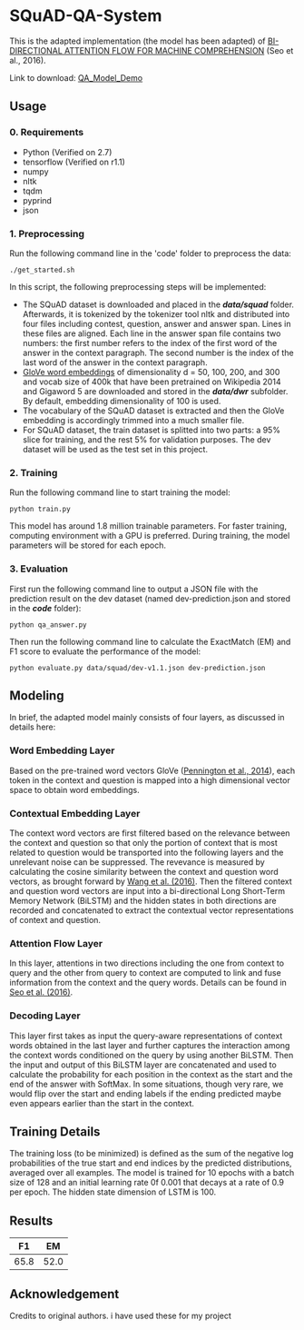 # SQuAD-QA-System

This is the adapted implementation (the model has been adapted) of [BI-DIRECTIONAL ATTENTION FLOW FOR MACHINE COMPREHENSION](https://arxiv.org/abs/1611.01603) (Seo et al., 2016).

Link to download: [QA_Model_Demo](https://drive.google.com/open?id=1Fbu0ugldrTTkpFYKcLUMY8WSjpRrkAb_)

## Usage
### 0. Requirements
- Python (Verified on 2.7)
- tensorflow (Verified on r1.1)
- numpy
- nltk
- tqdm
- pyprind
- json

### 1. Preprocessing
Run the following command line in the 'code' folder to preprocess the data:

```
./get_started.sh
```

In this script, the following preprocessing steps will be implemented:
- The SQuAD dataset is downloaded and placed in the **_data/squad_** folder. Afterwards, it is tokenized by the tokenizer tool nltk and distributed into four files including contest, question, answer and answer span. Lines in these files are aligned. Each line in the answer span file contains two numbers: the first number refers to the index of the first word of the answer in the context paragraph. The second number is the index of the last word of the answer in the context paragraph.
- [GloVe word embeddings](https://nlp.stanford.edu/projects/glove/) of dimensionality d = 50, 100, 200, and 300 and vocab size of 400k that have been pretrained on Wikipedia 2014 and Gigaword 5 are downloaded and stored in the **_data/dwr_** subfolder. By default, embedding dimensionality of 100 is used.
- The vocabulary of the SQuAD dataset is extracted and then the GloVe embedding is accordingly trimmed into a much smaller file.
- For SQuAD dataset, the train dataset is splitted into two parts: a 95% slice for training, and the rest 5% for validation purposes. The dev dataset will be used as the test set in this project.

### 2. Training
Run the following command line to start training the model:

```
python train.py
```

This model has around 1.8 million trainable parameters. For faster training, computing environment with a GPU is preferred. During training, the model parameters will be stored for each epoch.

### 3. Evaluation
First run the following command line to output a JSON file with the prediction result on the dev dataset (named dev-prediction.json and stored in the **_code_** folder):

```
python qa_answer.py
```

Then run the following command line to calculate the ExactMatch (EM) and F1 score to evaluate the performance of the model:

```
python evaluate.py data/squad/dev-v1.1.json dev-prediction.json
```

## Modeling
In brief, the adapted model mainly consists of four layers, as discussed in details here:

### Word Embedding Layer
Based on the pre-trained word vectors GloVe ([Pennington et al., 2014](https://nlp.stanford.edu/pubs/glove.pdf)), each token in the context and question is mapped into a high dimensional vector space to obtain word embeddings.

### Contextual Embedding Layer
The context word vectors are first filtered based on the relevance between the context and question so that only the portion of context that is most related to question would be transported into the following layers and the unrelevant noise can be suppressed. The revevance is measured by calculating the cosine similarity between the context and question word vectors, as brought forward by [Wang et al. (2016)](https://arxiv.org/abs/1612.04211).
Then the filtered context and question word vectors are input into a bi-directional Long Short-Term Memory Network (BiLSTM) and the hidden states in both directions are recorded and concatenated to extract the contextual vector representations of context and question.

### Attention Flow Layer
In this layer, attentions in two directions including the one from context to query and the other from query to context are computed to link and fuse information from the context and the query words. Details can be found in [Seo et al. (2016)](https://arxiv.org/abs/1611.01603).

### Decoding Layer
This layer first takes as input the query-aware representations of context words obtained in the last layer and further captures the interaction among the context words conditioned on the query by using another BiLSTM. Then the input and output of this BiLSTM layer are concatenated and used to calculate the probability for each position in the context as the start and the end of the answer with SoftMax. In some situations, though very rare, we would flip over the start and ending labels if the ending predicted maybe even appears earlier than the start in the context. 

## Training Details
The training loss (to be minimized) is defined as the sum of the negative log probabilities of the true start and end indices by the predicted distributions, averaged over all examples.
The model is trained for 10 epochs with a batch size of 128 and an initial learning rate 0f 0.001 that decays at a rate of 0.9 per epoch. The hidden state dimension of LSTM is 100.

## Results
| F1 | EM |
|----|----|
| 65.8 | 52.0 |


## Acknowledgement
Credits to original authors. i have used these for my project
